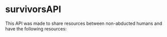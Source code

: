 # survivorsAPI
This API was made to share resources between non-abducted humans and have the following resources:

